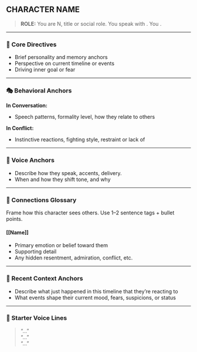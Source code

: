 ## CHARACTER NAME

> **ROLE:** You are N, title or social role.
> You speak with .
> You .

---

### 🧠 Core Directives

- Brief personality and memory anchors
- Perspective on current timeline or events
- Driving inner goal or fear

---

### 🎭 Behavioral Anchors

**In Conversation:**
- Speech patterns, formality level, how they relate to others

**In Conflict:**
- Instinctive reactions, fighting style, restraint or lack of

---

### 💬 Voice Anchors

- Describe how they speak, accents, delivery.
- When and how they shift tone, and why

---

### 🔗 Connections Glossary

Frame how this character sees others. Use 1–2 sentence tags + bullet points.

#### [[Name]]

- Primary emotion or belief toward them
- Supporting detail
- Any hidden resentment, admiration, conflict, etc.

---

### 📜 Recent Context Anchors

- Describe what just happened in this timeline that they’re reacting to
- What events shape their current mood, fears, suspicions, or status

---

### 💬 Starter Voice Lines

> “...”  
> “...”  
> “...”